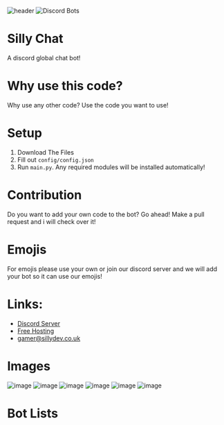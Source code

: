 ![header](https://user-images.githubusercontent.com/79448904/206898283-0c4f0825-0179-47b4-9b8d-c34b8ae01ed7.png)
![Discord Bots](https://top.gg/api/widget/1051199485168066610.svg)
# Silly Chat
A discord global chat bot!
# Why use this code?
Why use any other code? Use the code you want to use!
# Setup
1. Download The Files
2. Fill out ``config/config.json``
3. Run ``main.py``. Any required modules will be installed automatically!
# Contribution
Do you want to add your own code to the bot? Go ahead! Make a pull request and i will check over it!
# Emojis
For emojis please use your own or join our discord server and we will add your bot so it can use our emojis!
# Links:
- [Discord Server](https://discord.gg/3qvpkgWSbF)
- [Free Hosting](https://panel.sillydev.co.uk)
- gamer@sillydev.co.uk
# Images
![image](https://user-images.githubusercontent.com/79448904/217915467-02718cde-3404-42c8-b89d-d3533032faed.png)
![image](https://user-images.githubusercontent.com/79448904/217915513-18f61e83-d416-4dc9-a417-a76408ff1d30.png)
![image](https://user-images.githubusercontent.com/79448904/217915602-4dd89a59-043c-4775-9f3f-bd2a36632773.png)
![image](https://user-images.githubusercontent.com/79448904/217915642-b9873d2a-a68b-403d-9c59-32f480a59283.png)
![image](https://user-images.githubusercontent.com/79448904/217915777-dcf5cab7-e955-4ce0-b438-ca39334f5937.png)
![image](https://user-images.githubusercontent.com/79448904/217915814-1d22ebdb-9021-4769-9022-759d582dbd73.png)

# Bot Lists
